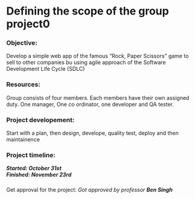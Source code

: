 # Defining the scope of the group project0
### Objective: 
Develop a simple web app of the famous “Rock, Paper Scissors” game to sell to other companies bu using agile approach of the Software Development Life Cycle (SDLC)
### Resources: 
Group consists of four members. Each members have their own assigned duty. One manager, One co ordinator, one developer and QA tester.
### Project developement: 
Start with a plan, then design, develope, quality test, deploy and then maintainence
### Project timeline: 
***Started: _October 31st_ <br>
Finished: _November 23rd_***
### 
Get approval for the project: _Got approved by professor ***Ben Singh***_
